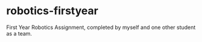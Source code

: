 # robotics-firstyear
First Year Robotics Assignment, completed by myself and one other student as a team.
